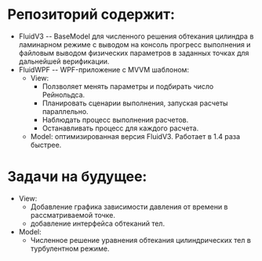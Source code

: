 # Репозиторий содержит:
- FluidV3 -- BaseModel для численного решения обтекания цилиндра в ламинарном режиме с выводом на консоль прогресс выполнения и файловым выводом физических параметров в заданных точках для дальнейшей верификации. 
- FluidWPF -- WPF-приложение с MVVM шаблоном:
  - View:
    - Ползволяет менять параметры и подбирать число Рейнольдса.
    - Планировать сценарии выполнения, запуская расчеты параллельно.
    - Наблюдать процесс выполнения расчетов.
    - Останавливать процесс для каждого расчета. 
  - Model: оптимизированная версия FluidV3. Работает в 1.4 раза быстрее.
# Задачи на будущее: 
- View:
  - Добавление графика зависимости давления от времени в рассматриваемой точке.
  - добавление интерфейса обтеканий тел.
- Model:
  - Численное решение уравнения обтекания цилиндрических тел в турбулентном режиме.
